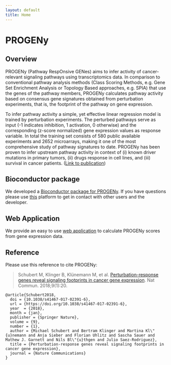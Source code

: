 ```yaml
---
layout: default
title: Home
---
```


# PROGENy

## Overview
PROGENy (Pathway RespOnsive GENes) aims to infer activity of cancer-relevant signaling pathways using transcriptomics data. In comparison to conventional pathway analysis methods (Class Scoring Methods, e.g. Gene Set Enrichment Analysis or Topology Based approaches, e.g. SPIA) that use the genes of the pathway members, PROGENy calculates pathway activity based on consensus gene signatures obtained from perturbation experiments, that is, the footprint of the pathway on gene expression. 

To infer pathway activity a simple, yet effective linear regression model is trained by perturbation experiments. The perturbed pathways serve as input (-1 indicates inhibition, 1 activation, 0 otherwise) and the corresponding (z-score normalized) gene expression values as response variable. In total the training set consists of 580 public available experiments and 2652 microarrays, making it one of the most comprehensive study of pathway signatures to date. PROGENy has been proven to infer upstream pathway activity in context of (i) known driver mutations in primary tumors, (ii) drugs response in cell lines, and (iii) survival in cancer patients. ([Link to publication](http://rdcu.be/DTYo))

## Bioconductor package
We developed a [Bioconductor package for PROGENy](http://bioconductor.org/packages/release/bioc/html/progeny.html). If you have questions please use [this](https://github.com/saezlab/progeny/issues) platform to get in contact with other users and the developer.

## Web Application
We provide an easy to use [web application](https://progeny.shinyapps.io/progenyapp/) to calculate PROGENy scores from gene expression data.

## Reference
Please use this reference to cite PROGENy:
>  Schubert M, Klinger B, Klünemann M, et al. [Perturbation-response genes reveal signaling footprints in cancer gene expression](http://rdcu.be/DTYo). Nat Commun. 2018;9(1):20. 

```
@article{Schubert2018,
  doi = {10.1038/s41467-017-02391-6},
  url = {https://doi.org/10.1038/s41467-017-02391-6},
  year  = {2018},
  month = {jan},
  publisher = {Springer Nature},
  volume = {9},
  number = {1},
  author = {Michael Schubert and Bertram Klinger and Martina Kl\"{u}nemann and Anja Sieber and Florian Uhlitz and Sascha Sauer and Mathew J. Garnett and Nils Bl\"{u}thgen and Julio Saez-Rodriguez},
  title = {Perturbation-response genes reveal signaling footprints in cancer gene expression},
  journal = {Nature Communications}
}
```
